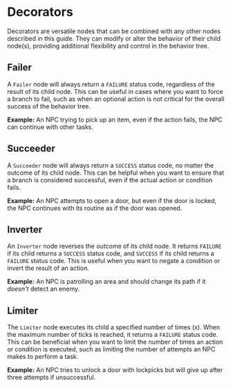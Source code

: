 # Decorators
Decorators are versatile nodes that can be combined with any other nodes described in this guide. They can modify or alter the behavior of their child node(s), providing additional flexibility and control in the behavior tree.

## Failer
A `Failer` node will always return a `FAILURE` status code, regardless of the result of its child node. This can be useful in cases where you want to force a branch to fail, such as when an optional action is not critical for the overall success of the behavior tree.

**Example:** An NPC trying to pick up an item, even if the action fails, the NPC can continue with other tasks.

## Succeeder
A `Succeeder` node will always return a `SUCCESS` status code, no matter the outcome of its child node. This can be helpful when you want to ensure that a branch is considered successful, even if the actual action or condition fails.

**Example:** An NPC attempts to open a door, but even if the door is locked, the NPC continues with its routine as if the door was opened.

## Inverter
An `Inverter` node reverses the outcome of its child node. It returns `FAILURE` if its child returns a `SUCCESS` status code, and `SUCCESS` if its child returns a `FAILURE` status code. This is useful when you want to negate a condition or invert the result of an action.

**Example:** An NPC is patrolling an area and should change its path if it *doesn't* detect an enemy.

## Limiter
The `Limiter` node executes its child a specified number of times (x). When the maximum number of ticks is reached, it returns a `FAILURE` status code. This can be beneficial when you want to limit the number of times an action or condition is executed, such as limiting the number of attempts an NPC makes to perform a task.

**Example:** An NPC tries to unlock a door with lockpicks but will give up after three attempts if unsuccessful.
